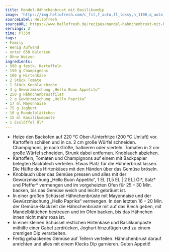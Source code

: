```yaml
---
title: Mandel-Hähnchenbrust mit Basilikumdip
image: 'https://img.hellofresh.com/c_fit,f_auto,fl_lossy,h_1100,q_auto,w_2600/hellofresh_s3/image/mandel-hahnchenbrust-mit-basilikumdip-c05a677a.jpg'
sourceLabel: Hellofresh
sourceURL: https://www.hellofresh.de/recipes/mandel-hahnchenbrust-mit-basilikumdip-61b8dd42020fee1b7e48d5d9
servings: 2
time: PT35M
tags:
- Family
- Wenig Aufwand
- unter 650 Kalorien
- Ohne Weizen
ingredients:
- 500 g festk. Kartoffeln
- 150 g Champignons
- 100 g Hirtenkäse
- 2 Stück Tomate
- 1 Stück Knoblauchzehe
- 4 g Gewürzmischung „Hello Buon Appetito“
- 250 g Hähnchenbrustfilet
- 2 g Gewürzmischung „Hello Paprika“
- 17 ml Mayonnaise
- 75 g Joghurt
- 10 g Mandelblättchen
- 15 ml Basilikumpaste
- 1 Esslöffel Öl*
---
```


- Heize den Backofen auf 220 °C Ober-/Unterhitze (200 °C Umluft) vor. Kartoffeln schälen und in ca. 2 cm große Würfel schneiden. Champignons, je nach Größe, halbieren oder vierteln. Tomaten in 2 cm große Würfel schneiden, Strunk dabei entfernen. Knoblauch abziehen.
- Kartoffeln, Tomaten und Champignons auf einem mit Backpapier belegten Backblech verteilen. Etwas Platz für die Hühnerbrust lassen. Die Hälfte des Hirtenkäses mit den Händen über das Gemüse bröseln.
- Knoblauch über das Gemüse pressen und alles mit der Gewürzmischung „Hello Buon Appetito“, 1 EL [1,5 EL | 2 EL] Öl\*, Salz\* und Pfeffer\* vermengen und im vorgeheizten Ofen für 25 – 30 Min. backen, bis das Gemüse weich und leicht gebräunt ist.
- In einer großen Schüssel Hähnchenbrüste mit Mayonnaise und der Gewürzmischung „Hello Paprika“ vermengen. In den letzten 16 – 20 Min. der Gemüse-Backzeit die Hähnchenbrüste mit auf das Blech geben, mit Mandelblättchen bestreuen und im Ofen backen, bis das Hähnchen innen nicht mehr rosa ist.
- In einer kleinen Schüssel restlichen Hirtenkäse und Basilikumpaste mithilfe einer Gabel zerdrücken, Joghurt hinzufügen und zu einem cremigen Dip verarbeiten.
- Fertig gebackenes Gemüse auf Tellern verteilen. Hähnchenbrust darauf anrichten und alles mit einem Klecks Dip garnieren. Guten Appetit!
